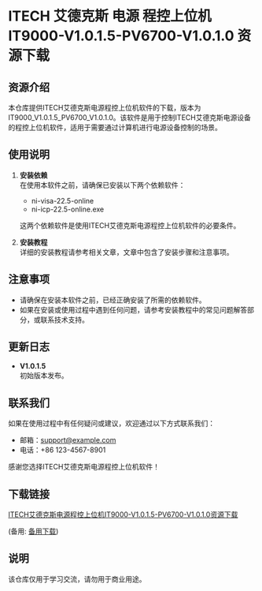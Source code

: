 # ITECH 艾德克斯 电源 程控上位机 IT9000-V1.0.1.5-PV6700-V1.0.1.0 资源下载

## 资源介绍

本仓库提供ITECH艾德克斯电源程控上位机软件的下载，版本为IT9000_V1.0.1.5_PV6700_V1.0.1.0。该软件是用于控制ITECH艾德克斯电源设备的程控上位机软件，适用于需要通过计算机进行电源设备控制的场景。

## 使用说明

1. **安装依赖**  
   在使用本软件之前，请确保已安装以下两个依赖软件：
   - ni-visa-22.5-online
   - ni-icp-22.5-online.exe

   这两个依赖软件是使用ITECH艾德克斯电源程控上位机软件的必要条件。

2. **安装教程**  
   详细的安装教程请参考相关文章，文章中包含了安装步骤和注意事项。

## 注意事项

- 请确保在安装本软件之前，已经正确安装了所需的依赖软件。
- 如果在安装或使用过程中遇到任何问题，请参考安装教程中的常见问题解答部分，或联系技术支持。

## 更新日志

- **V1.0.1.5**  
  初始版本发布。

## 联系我们

如果在使用过程中有任何疑问或建议，欢迎通过以下方式联系我们：
- 邮箱：support@example.com
- 电话：+86 123-4567-8901

感谢您选择ITECH艾德克斯电源程控上位机软件！

## 下载链接
[ITECH艾德克斯电源程控上位机IT9000-V1.0.1.5-PV6700-V1.0.1.0资源下载](https://pan.quark.cn/s/ef2843dfa495) 

(备用: [备用下载](https://pan.baidu.com/s/1i7l86iuUpsfkoLL2-ewjIQ?pwd=1234))

## 说明

该仓库仅用于学习交流，请勿用于商业用途。
